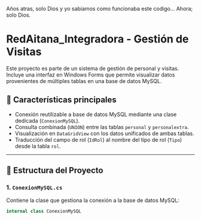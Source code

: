 Años atras, solo Dios y yo sabiamos como funcionaba este codigo... Ahora; solo Dios.

# RedAitana_Integradora - Gestión de Visitas

Este proyecto es parte de un sistema de gestión de personal y visitas. Incluye una interfaz en Windows Forms que permite visualizar datos provenientes de múltiples tablas en una base de datos MySQL.

## 📌 Características principales

- Conexión reutilizable a base de datos MySQL mediante una clase dedicada (`ConexionMySQL`).
- Consulta combinada (`UNION`) entre las tablas `personal` y `personalextra`.
- Visualización en `DataGridView` con los datos unificados de ambas tablas.
- Traducción del campo de rol (`IdRol`) al nombre del tipo de rol (`Tipo`) desde la tabla `rol`.

---

## 🧱 Estructura del Proyecto

### 1. `ConexionMySQL.cs`

Contiene la clase que gestiona la conexión a la base de datos MySQL:

```csharp
internal class ConexionMySQL

